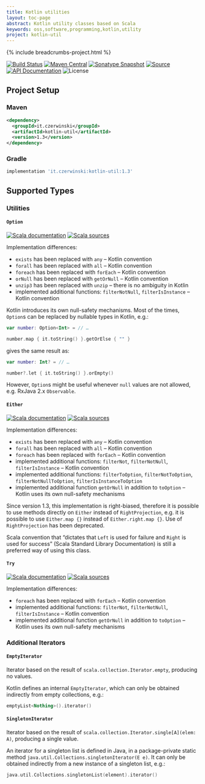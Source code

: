```yaml
---
title: Kotlin utilities
layout: toc-page
abstract: Kotlin utility classes based on Scala
keywords: oss,software,programming,kotlin,utility
project: kotlin-util
---
```


{% include breadcrumbs-project.html %}

[![Build Status](https://travis-ci.org/sczerwinski/kotlin-util.svg?branch=develop)](https://travis-ci.org/sczerwinski/kotlin-util)
[![Maven Central](https://img.shields.io/maven-central/v/it.czerwinski/kotlin-util.svg)](https://repo1.maven.org/maven2/it/czerwinski/kotlin-util/)
[![Sonatype Snapshot](https://img.shields.io/nexus/s/https/oss.sonatype.org/it.czerwinski/kotlin-util.svg)](https://oss.sonatype.org/content/repositories/snapshots/it/czerwinski/kotlin-util/)
[![Source](https://img.shields.io/badge/source-GitHub-blue.svg)](https://github.com/sczerwinski/kotlin-util)
[![API Documentation](https://img.shields.io/badge/api-docs-blue.svg)](./docs)
![License](https://img.shields.io/github/license/sczerwinski/kotlin-util.svg)

## Project Setup

### Maven

```xml
<dependency>
  <groupId>it.czerwinski</groupId>
  <artifactId>kotlin-util</artifactId>
  <version>1.3</version>
</dependency>
```

### Gradle

```groovy
implementation 'it.czerwinski:kotlin-util:1.3'
```

## Supported Types

### Utilities

#### `Option`

[![Scala documentation](https://img.shields.io/badge/scala-docs-blue.svg)](http://www.scala-lang.org/api/2.13.0/scala/Option.html)
[![Scala sources](https://img.shields.io/badge/scala-sources-blue.svg)](https://github.com/scala/scala/blob/v2.13.0/src/library/scala/Option.scala)

Implementation differences:

* `exists` has been replaced with `any` – Kotlin convention
* `forall` has been replaced with `all` – Kotlin convention
* `foreach` has been replaced with `forEach` – Kotlin convention
* `orNull` has been replaced with `getOrNull` – Kotlin convention
* `unzip3` has been replaced with `unzip` – there is no ambiguity in Kotlin
* implemented additional functions: `filterNotNull`, `filterIsInstance` – Kotlin convention

Kotlin introduces its own null-safety mechanisms.
Most of the times, `Option`s can be replaced by nullable types in Kotlin, e.g.:

```kotlin
var number: Option<Int> = // …

number.map { it.toString() }.getOrElse { "" }
```

gives the same result as:

```kotlin
var number: Int? = // …

number?.let { it.toString() }.orEmpty()
```

However, `Option`s might be useful whenever `null` values are not allowed,
e.g. RxJava 2.x `Observable`.

#### `Either`

[![Scala documentation](https://img.shields.io/badge/scala-docs-blue.svg)](http://www.scala-lang.org/api/2.13.0/scala/util/Either.html)
[![Scala sources](https://img.shields.io/badge/scala-sources-blue.svg)](https://github.com/scala/scala/blob/v2.13.0/src/library/scala/util/Either.scala)

Implementation differences:

* `exists` has been replaced with `any` – Kotlin convention
* `forall` has been replaced with `all` – Kotlin convention
* `foreach` has been replaced with `forEach` – Kotlin convention
* implemented additional functions: `filterNot`, `filterNotNull`, `filterIsInstance` – Kotlin convention
* implemented additional functions: `filterToOption`, `filterNotToOption`, `filterNotNullToOption`, `filterIsInstanceToOption`
* implemented additional function `getOrNull` in addition to `toOption` – Kotlin uses its own null-safety mechanisms

Since version 1.3, this implementation is right-biased, therefore it is possible
to use methods directly on `Either` instead of `RightProjection`,
e.g. it is possible to use `Either.map {}` instead of `Either.right.map {}`.
Use of `RightProjection` has been deprecated.

Scala convention that “dictates that `Left` is used for failure and `Right` is used for success”
(Scala Standard Library Documentation) is still a preferred way of using this class.

#### `Try`

[![Scala documentation](https://img.shields.io/badge/scala-docs-blue.svg)](http://www.scala-lang.org/api/2.13.0/scala/util/Try.html)
[![Scala sources](https://img.shields.io/badge/scala-sources-blue.svg)](https://github.com/scala/scala/blob/v2.13.0/src/library/scala/util/Try.scala)

Implementation differences:

* `foreach` has been replaced with `forEach` – Kotlin convention
* implemented additional functions: `filterNot`, `filterNotNull`, `filterIsInstance` – Kotlin convention
* implemented additional function `getOrNull` in addition to `toOption` – Kotlin uses its own null-safety mechanisms

### Additional Iterators

#### `EmptyIterator`

Iterator based on the result of `scala.collection.Iterator.empty`, producing no values.

Kotlin defines an internal `EmptyIterator`, which can only be obtained indirectly
from empty collections, e.g.:

```kotlin
emptyList<Nothing>().iterator()
```

#### `SingletonIterator`

Iterator based on the result of `scala.collection.Iterator.single[A](elem: A)`, producing a single value.

An iterator for a singleton list is defined in Java, in a package-private static method
`java.util.Collections.singletonIterator(E e)`. It can only be obtained indirectly
from a new instance of a singleton list, e.g.:
```kotlin
java.util.Collections.singletonList(element).iterator()
```
